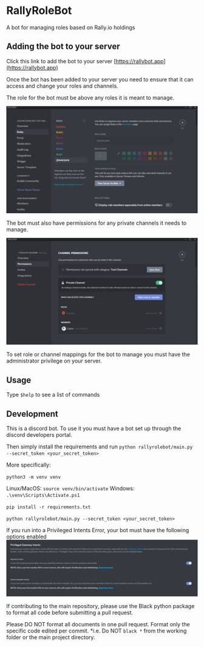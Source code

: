 # RallyRoleBot 

A bot for managing roles based on Rally.io holdings

## Adding the bot to your server

Click this link to add the bot to your server [https://rallybot.app](https://rallybot.app)

Once the bot has been added to your server you need to ensure that it can access and change your roles and channels.

The role for the bot must be above any roles it is meant to manage.

![Bot role above managed roles](docs/Roles.PNG)

The bot must also have permissions for any private channels it needs to manage.

![Bot given permissions in channel](docs/Channel.PNG)

To set role or channel mappings for the bot to manage you must have the administrator privilege on your server.

## Usage

Type `$help` to see a list of commands

## Development

This is a discord bot. To use it you must have a bot set up through
the discord developers portal.


Then simply install the requirements and run `python rallyrolebot/main.py --secret_token <your_secret_token>`

More specifically:

`python3 -m venv venv`

Linux/MacOS: `source venv/bin/activate`
Windows: `.\venv\Scripts\Activate.ps1`

`pip install -r requirements.txt`

`python rallyrolebot/main.py --secret_token <your_secret_token>`

If you run into a Privileged Intents Error, your bot must have the following options enabled
![Privileged Intents Enabled](docs/PrivilegedIntents.PNG) 

If contributing to the main repository, please use the Black python package to format all code before submitting a pull request.  

Please DO NOT format all documents in one pull request. Format only the specific code edited per commit. *i.e. Do NOT `black *` from the working folder or the main project directory.